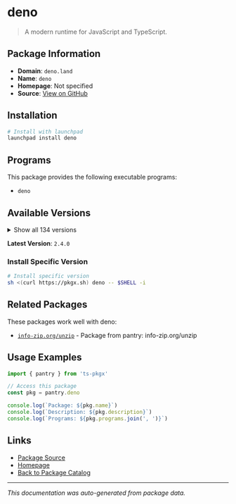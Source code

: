 # deno

> A modern runtime for JavaScript and TypeScript.

## Package Information

- **Domain**: `deno.land`
- **Name**: `deno`
- **Homepage**: Not specified
- **Source**: [View on GitHub](https://github.com/pkgxdev/pantry/tree/main/projects/deno.land/package.yml)

## Installation

```bash
# Install with launchpad
launchpad install deno
```

## Programs

This package provides the following executable programs:

- `deno`

## Available Versions

<details>
<summary>Show all 134 versions</summary>

- `2.4.0`, `2.3.7`, `2.3.6`, `2.3.5`, `2.3.4`
- `2.3.3`, `2.3.2`, `2.3.1`, `2.2.13`, `2.2.12`
- `2.2.11`, `2.2.10`, `2.2.9`, `2.2.8`, `2.2.7`
- `2.2.6`, `2.2.5`, `2.2.4`, `2.2.3`, `2.2.2`
- `2.2.1`, `2.2.0`, `2.1.13`, `2.1.12`, `2.1.11`
- `2.1.10`, `2.1.9`, `2.1.8`, `2.1.7`, `2.1.6`
- `2.1.5`, `2.1.4`, `2.1.3`, `2.1.2`, `2.1.1`
- `2.1.0`, `2.0.6`, `2.0.5`, `2.0.4`, `2.0.3`
- `2.0.2`, `2.0.1`, `2.0.0`, `1.46.3`, `1.46.2`
- `1.46.1`, `1.46.0`, `1.45.5`, `1.45.4`, `1.45.3`
- `1.45.2`, `1.45.1`, `1.45.0`, `1.44.4`, `1.44.3`
- `1.44.2`, `1.44.1`, `1.44.0`, `1.43.6`, `1.43.5`
- `1.43.4`, `1.43.3`, `1.43.2`, `1.43.1`, `1.43.0`
- `1.42.4`, `1.42.3`, `1.42.2`, `1.42.1`, `1.42.0`
- `1.41.3`, `1.41.2`, `1.41.1`, `1.41.0`, `1.40.5`
- `1.40.4`, `1.40.3`, `1.40.2`, `1.40.1`, `1.40.0`
- `1.39.4`, `1.39.3`, `1.39.2`, `1.39.1`, `1.39.0`
- `1.38.5`, `1.38.4`, `1.38.3`, `1.38.2`, `1.38.1`
- `1.38.0`, `1.37.2`, `1.37.1`, `1.37.0`, `1.36.4`
- `1.36.3`, `1.36.2`, `1.36.1`, `1.36.0`, `1.35.3`
- `1.35.2`, `1.35.1`, `1.35.0`, `1.34.3`, `1.34.2`
- `1.34.1`, `1.34.0`, `1.33.4`, `1.33.3`, `1.33.2`
- `1.33.1`, `1.33.0`, `1.32.5`, `1.32.4`, `1.32.3`
- `1.32.2`, `1.32.1`, `1.32.0`, `1.31.3`, `1.31.2`
- `1.31.1`, `1.31.0`, `1.30.3`, `1.30.2`, `1.30.1`
- `1.30.0`, `1.29.2`, `1.29.1`, `1.29.0`, `1.28.3`
- `1.28.2`, `1.28.1`, `1.28.0`, `1.26.2`

</details>

**Latest Version**: `2.4.0`

### Install Specific Version

```bash
# Install specific version
sh <(curl https://pkgx.sh) deno -- $SHELL -i
```

## Related Packages

These packages work well with deno:

- [`info-zip.org/unzip`](../info-zip.org/unzip/index.md) - Package from pantry: info-zip.org/unzip

## Usage Examples

```typescript
import { pantry } from 'ts-pkgx'

// Access this package
const pkg = pantry.deno

console.log(`Package: ${pkg.name}`)
console.log(`Description: ${pkg.description}`)
console.log(`Programs: ${pkg.programs.join(', ')}`)
```

## Links

- [Package Source](https://github.com/pkgxdev/pantry/tree/main/projects/deno.land/package.yml)
- [Homepage](#)
- [Back to Package Catalog](../../package-catalog.md)

---

*This documentation was auto-generated from package data.*
